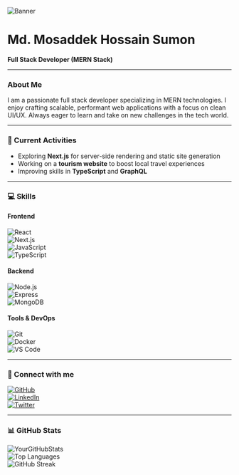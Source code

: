 <!-- Banner Image -->
![Banner](https://yourdomain.com/path-to-your-banner-image.jpg)

# Md. Mosaddek Hossain Sumon  
**Full Stack Developer (MERN Stack)**

---

### About Me  
I am a passionate full stack developer specializing in MERN technologies. I enjoy crafting scalable, performant web applications with a focus on clean UI/UX. Always eager to learn and take on new challenges in the tech world.

---

### 🚀 Current Activities  
- Exploring **Next.js** for server-side rendering and static site generation  
- Working on a **tourism website** to boost local travel experiences  
- Improving skills in **TypeScript** and **GraphQL**

---

### 💻 Skills  

#### Frontend  
![React](https://img.shields.io/badge/-React-20232A?style=flat&logo=react&logoColor=61DAFB)  
![Next.js](https://img.shields.io/badge/-Next.js-000000?style=flat&logo=nextdotjs&logoColor=white)  
![JavaScript](https://img.shields.io/badge/-JavaScript-F7DF1E?style=flat&logo=javascript&logoColor=black)  
![TypeScript](https://img.shields.io/badge/-TypeScript-3178C6?style=flat&logo=typescript&logoColor=white)  

#### Backend  
![Node.js](https://img.shields.io/badge/-Node.js-339933?style=flat&logo=node.js&logoColor=white)  
![Express](https://img.shields.io/badge/-Express-000000?style=flat&logo=express&logoColor=white)  
![MongoDB](https://img.shields.io/badge/-MongoDB-47A248?style=flat&logo=mongodb&logoColor=white)  

#### Tools & DevOps  
![Git](https://img.shields.io/badge/-Git-F05032?style=flat&logo=git&logoColor=white)  
![Docker](https://img.shields.io/badge/-Docker-2496ED?style=flat&logo=docker&logoColor=white)  
![VS Code](https://img.shields.io/badge/-VS%20Code-007ACC?style=flat&logo=visual-studio-code&logoColor=white)  

---

### 🔗 Connect with me  
[![GitHub](https://img.shields.io/badge/-GitHub-181717?style=flat&logo=github&logoColor=white)](https://github.com/yourgithubusername)  
[![LinkedIn](https://img.shields.io/badge/-LinkedIn-0A66C2?style=flat&logo=linkedin&logoColor=white)](https://linkedin.com/in/yourprofile)  
[![Twitter](https://img.shields.io/badge/-Twitter-1DA1F2?style=flat&logo=twitter&logoColor=white)](https://twitter.com/yourhandle)  

---

### 📊 GitHub Stats  
![YourGitHubStats](https://github-readme-stats.vercel.app/api?username=yourgithubusername&show_icons=true&theme=radical)  
![Top Languages](https://github-readme-stats.vercel.app/api/top-langs/?username=yourgithubusername&layout=compact&theme=radical)  
![GitHub Streak](https://github-readme-streak-stats.herokuapp.com/?user=yourgithubusername&theme=radical)  
